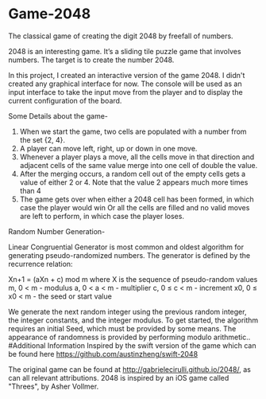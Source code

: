 # Game-2048
The classical game of creating the digit 2048 by freefall of numbers.

2048 is an interesting game. It’s a sliding tile puzzle game that involves numbers. The target is to create the number 2048.

In this project, I created an interactive version of the game 2048. I didn't created any graphical interface for now. The console will be used as an input interface to take the input move from the player and to display the current configuration of the board.

Some Details about the game-

1. When we start the game, two cells are populated with a number from the set {2, 4}.
2. A player can move left, right, up or down in one move.
3. Whenever a player plays a move, all the cells move in that direction and adjacent cells of the same value merge into one cell of double the value.
4. After the merging occurs, a random cell out of the empty cells gets a value of either 2 or 4. Note that the value 2 appears much more times than 4
5. The game gets over when either a 2048 cell has been formed, in which case the player would win Or all the cells are filled and no valid moves are left to perform, in which case the player loses.

Random Number Generation-

Linear Congruential Generator is most common and oldest algorithm for generating pseudo-randomized numbers. The generator is defined by the recurrence relation:

Xn+1 = (aXn + c) mod m
where X is the sequence of pseudo-random values
m, 0 < m  - modulus 
a, 0 < a < m  - multiplier
c, 0 ≤ c < m  - increment
x0, 0 ≤ x0 < m  - the seed or start value

We generate the next random integer using the previous random integer, the integer constants, and the integer modulus. To get started, the algorithm requires an initial Seed, which must be provided by some means. The appearance of randomness is provided by performing modulo arithmetic..
#Additional Information
Inspired by the swift version of the game which can be found here https://github.com/austinzheng/swift-2048

The original game can be found at http://gabrielecirulli.github.io/2048/, as can all relevant attributions. 2048 is inspired by an iOS game called "Threes", by Asher Vollmer.
